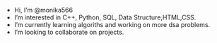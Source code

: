 -  Hi, I’m @monika566
-  I’m interested in C++, Python, SQL, Data Structure,HTML,CSS. 
-  I’m currently learning algoriths and working on more dsa problems. 
-  I’m looking to collaborate on projects.
